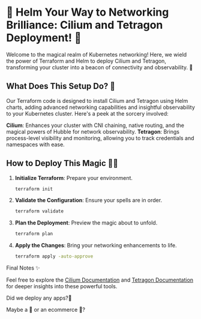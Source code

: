 # 🎩 Helm Your Way to Networking Brilliance: Cilium and Tetragon Deployment! 🚀 


Welcome to the magical realm of Kubernetes networking! Here, we wield the power of Terraform and Helm to deploy Cilium and Tetragon, transforming your cluster into a beacon of connectivity and observability. 🌟


## What Does This Setup Do? 🔮

Our Terraform code is designed to install Cilium and Tetragon using Helm charts, adding advanced networking capabilities and insightful observability to your Kubernetes cluster. Here's a peek at the sorcery involved:


**Cilium**: Enhances your cluster with CNI chaining, native routing, and the magical powers of Hubble for network observability.
**Tetragon**: Brings process-level visibility and monitoring, allowing you to track credentials and namespaces with ease.

## How to Deploy This Magic 🧙‍♀️

1. **Initialize Terraform**: Prepare your environment.
   ```bash
   terraform init

2. **Validate the Configuration**: Ensure your spells are in order.
   ```bash
   terraform validate

3. **Plan the Deployment**: Preview the magic about to unfold.
   ```bash
   terraform plan

4. **Apply the Changes**: Bring your networking enhancements to life.
   ```bash
   terraform apply -auto-approve

Final Notes ✨

Feel free to explore the [Cilium Documentation](https://docs.cilium.io/en/stable/installation/cni-chaining-aws-cni/) and [Tetragon Documentation](https://tetragon.io/docs/installation/runtime-hooks/) for deeper insights into these powerful tools.

Did we deploy any apps?🤔

Maybe a 👾 or an ecommerce 🛒?